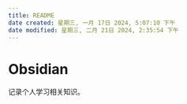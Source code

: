 ```yaml
---
title: README
date created: 星期三, 一月 17日 2024, 5:07:10 下午
date modified: 星期三, 二月 21日 2024, 2:35:54 下午
---
```


# Obsidian
记录个人学习相关知识。